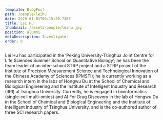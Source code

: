 ```yaml
---
template: BlogPost
path: /people/leihu
date: 2020-01-01T06:15:50.738Z
title: Lei Hu
thumbnail: /assets/people/leihu.jpg
position: alumni
metaDescription: Investigator
order: 0
---
```


Lei Hu has participated in the ‘Peking University-Tsinghua Joint Centre for Life Sciences Summer School on Quantitative Biology’; he has been the team leader of an inter-school STRP project and a STRP project of the Institute of Precision Measurement Science and Technological Innovation of the Chinese Academy of Sciences (IPMSTI); he is currently working as a research intern in the labs of Hongwu Du at the School of Chemical and Biological Engineering and the Institute of Intelligent Industry and Research (IIRI) at Tsinghua University. Currently, he is engaged in bioinformatics (single-cell multi-omics) and AI For Drug Discovery in the lab of Hongwu Du in the School of Chemical and Biological Engineering and the Institute of Intelligent Industry of Tsinghua University, and is the co-authored author of three SCI research papers.




